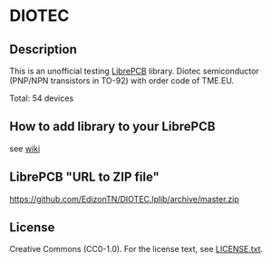 # DIOTEC

## Description

This is an unofficial testing [LibrePCB](https://librepcb.org) library. 
Diotec semiconductor (PNP/NPN transistors in TO-92) with order code of TME.EU.

Total: 54 devices


## How to add library to your LibrePCB
see [wiki](../../wiki/)


## LibrePCB "URL to ZIP file"
https://github.com/EdizonTN/DIOTEC.lplib/archive/master.zip


## License

Creative Commons (CC0-1.0). For the license text, see [LICENSE.txt](LICENSE.txt).
